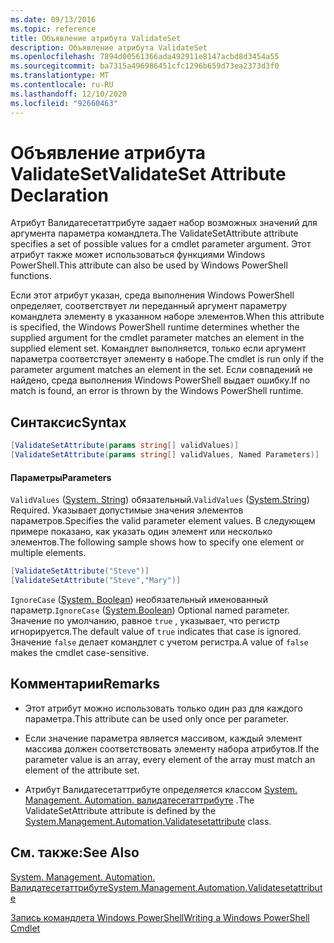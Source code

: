 ```yaml
---
ms.date: 09/13/2016
ms.topic: reference
title: Объявление атрибута ValidateSet
description: Объявление атрибута ValidateSet
ms.openlocfilehash: 7894d00561366ada492911e8147acbd8d3454a55
ms.sourcegitcommit: ba7315a496986451cfc1296b659d73ea2373d3f0
ms.translationtype: MT
ms.contentlocale: ru-RU
ms.lasthandoff: 12/10/2020
ms.locfileid: "92660463"
---
```

# <a name="validateset-attribute-declaration"></a><span data-ttu-id="50f7e-103">Объявление атрибута ValidateSet</span><span class="sxs-lookup"><span data-stu-id="50f7e-103">ValidateSet Attribute Declaration</span></span>

<span data-ttu-id="50f7e-104">Атрибут Валидатесетаттрибуте задает набор возможных значений для аргумента параметра командлета.</span><span class="sxs-lookup"><span data-stu-id="50f7e-104">The ValidateSetAttribute attribute specifies a set of possible values for a cmdlet parameter argument.</span></span> <span data-ttu-id="50f7e-105">Этот атрибут также может использоваться функциями Windows PowerShell.</span><span class="sxs-lookup"><span data-stu-id="50f7e-105">This attribute can also be used by Windows PowerShell functions.</span></span>

<span data-ttu-id="50f7e-106">Если этот атрибут указан, среда выполнения Windows PowerShell определяет, соответствует ли переданный аргумент параметру командлета элементу в указанном наборе элементов.</span><span class="sxs-lookup"><span data-stu-id="50f7e-106">When this attribute is specified, the Windows PowerShell runtime determines whether the supplied argument for the cmdlet parameter matches an element in the supplied element set.</span></span> <span data-ttu-id="50f7e-107">Командлет выполняется, только если аргумент параметра соответствует элементу в наборе.</span><span class="sxs-lookup"><span data-stu-id="50f7e-107">The cmdlet is run only if the parameter argument matches an element in the set.</span></span> <span data-ttu-id="50f7e-108">Если совпадений не найдено, среда выполнения Windows PowerShell выдает ошибку.</span><span class="sxs-lookup"><span data-stu-id="50f7e-108">If no match is found, an error is thrown by the Windows PowerShell runtime.</span></span>

## <a name="syntax"></a><span data-ttu-id="50f7e-109">Синтаксис</span><span class="sxs-lookup"><span data-stu-id="50f7e-109">Syntax</span></span>

```csharp
[ValidateSetAttribute(params string[] validValues)]
[ValidateSetAttribute(params string[] validValues, Named Parameters)]
```

#### <a name="parameters"></a><span data-ttu-id="50f7e-110">Параметры</span><span class="sxs-lookup"><span data-stu-id="50f7e-110">Parameters</span></span>

<span data-ttu-id="50f7e-111">`ValidValues` ([System. String](/dotnet/api/System.String)) обязательный.</span><span class="sxs-lookup"><span data-stu-id="50f7e-111">`ValidValues` ([System.String](/dotnet/api/System.String)) Required.</span></span> <span data-ttu-id="50f7e-112">Указывает допустимые значения элементов параметров.</span><span class="sxs-lookup"><span data-stu-id="50f7e-112">Specifies the valid parameter element values.</span></span> <span data-ttu-id="50f7e-113">В следующем примере показано, как указать один элемент или несколько элементов.</span><span class="sxs-lookup"><span data-stu-id="50f7e-113">The following sample shows how to specify one element or multiple elements.</span></span>

```csharp
[ValidateSetAttribute("Steve")]
[ValidateSetAttribute("Steve","Mary")]
```

<span data-ttu-id="50f7e-114">`IgnoreCase` ([System. Boolean](/dotnet/api/System.Boolean)) необязательный именованный параметр.</span><span class="sxs-lookup"><span data-stu-id="50f7e-114">`IgnoreCase` ([System.Boolean](/dotnet/api/System.Boolean)) Optional named parameter.</span></span> <span data-ttu-id="50f7e-115">Значение по умолчанию, равное `true` , указывает, что регистр игнорируется.</span><span class="sxs-lookup"><span data-stu-id="50f7e-115">The default value of `true` indicates that case is ignored.</span></span> <span data-ttu-id="50f7e-116">Значение `false` делает командлет с учетом регистра.</span><span class="sxs-lookup"><span data-stu-id="50f7e-116">A value of `false` makes the cmdlet case-sensitive.</span></span>

## <a name="remarks"></a><span data-ttu-id="50f7e-117">Комментарии</span><span class="sxs-lookup"><span data-stu-id="50f7e-117">Remarks</span></span>

- <span data-ttu-id="50f7e-118">Этот атрибут можно использовать только один раз для каждого параметра.</span><span class="sxs-lookup"><span data-stu-id="50f7e-118">This attribute can be used only once per parameter.</span></span>

- <span data-ttu-id="50f7e-119">Если значение параметра является массивом, каждый элемент массива должен соответствовать элементу набора атрибутов.</span><span class="sxs-lookup"><span data-stu-id="50f7e-119">If the parameter value is an array, every element of the array must match an element of the attribute set.</span></span>

- <span data-ttu-id="50f7e-120">Атрибут Валидатесетаттрибуте определяется классом [System. Management. Automation. валидатесетаттрибуте](/dotnet/api/System.Management.Automation.ValidateSetAttribute) .</span><span class="sxs-lookup"><span data-stu-id="50f7e-120">The ValidateSetAttribute attribute is defined by the [System.Management.Automation.Validatesetattribute](/dotnet/api/System.Management.Automation.ValidateSetAttribute) class.</span></span>

## <a name="see-also"></a><span data-ttu-id="50f7e-121">См. также:</span><span class="sxs-lookup"><span data-stu-id="50f7e-121">See Also</span></span>

[<span data-ttu-id="50f7e-122">System. Management. Automation. Валидатесетаттрибуте</span><span class="sxs-lookup"><span data-stu-id="50f7e-122">System.Management.Automation.Validatesetattribute</span></span>](/dotnet/api/System.Management.Automation.ValidateSetAttribute)

[<span data-ttu-id="50f7e-123">Запись командлета Windows PowerShell</span><span class="sxs-lookup"><span data-stu-id="50f7e-123">Writing a Windows PowerShell Cmdlet</span></span>](./writing-a-windows-powershell-cmdlet.md)
